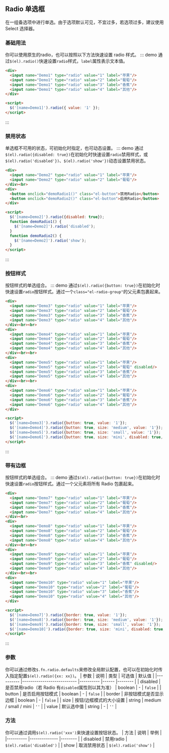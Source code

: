 ## Radio 单选框
在一组备选项中进行单选。由于选项默认可见，不宜过多，若选项过多，建议使用 Select 选择器。

### 基础用法
你可以使用原生的radio，也可以按照以下方法快速设置 radio 样式。
::: demo 通过`$(el).radio()`快速设置`radio`样式，`label`属性表示文本值。

``` html
<div>
  <input name="Demo1" type="radio" value="1" label="苹果"/>
  <input name="Demo1" type="radio" value="2" label="葡萄"/>
  <input name="Demo1" type="radio" value="3" label="香蕉"/>
  <input name="Demo1" type="radio" value="4" label="其他"/>
</div>

<script>
  $('[name=Demo1]').radio({ value: '1' });
</script>
```
:::

### 禁用状态
单选框不可用的状态，可初始化时指定，也可动态设置。
::: demo 通过`$(el).radio({disabled: true})`在初始化时快速设置`radio`禁用样式，或`$(el).radio('disabled'})`、`$(el).radio('show'})`动态设置禁用状态。

``` html
<div>
  <input name="Demo2" type="radio" value="1" label="苹果"/>
  <input name="Demo2" type="radio" value="2" label="葡萄"/>
</div><br>
<div>
  <button onclick="demoRadio1()" class="el-button">禁用Radio</button>
  <button onclick="demoRadio2()" class="el-button">启用Radio</button>
</div>

<script>
  $('[name=Demo2]').radio({disabled: true});
  function demoRadio1() {
    $('[name=Demo2]').radio('disabled');
  }
  function demoRadio2() {
    $('[name=Demo2]').radio('show');
  }
</script>
```
:::

### 按钮样式
按钮样式的单选组合。
::: demo 通过`$(el).radio({button: true})`在初始化时快速设置`radio`按钮样式。通过一个`class="el-radio-group"`的父元素包裹起来。

``` html
<div>
  <input name="Demo3" type="radio" value="1" label="苹果"/>
  <input name="Demo3" type="radio" value="2" label="葡萄"/>
  <input name="Demo3" type="radio" value="3" label="香蕉"/>
  <input name="Demo3" type="radio" value="4" label="其他"/>
</div><br><br>
<div>
  <input name="Demo4" type="radio" value="1" label="苹果"/>
  <input name="Demo4" type="radio" value="2" label="葡萄"/>
  <input name="Demo4" type="radio" value="3" label="香蕉"/>
  <input name="Demo4" type="radio" value="4" label="其他"/>
</div><br><br>
<div>
  <input name="Demo5" type="radio" value="1" label="苹果"/>
  <input name="Demo5" type="radio" value="2" label="葡萄" disabled/>
  <input name="Demo5" type="radio" value="3" label="香蕉"/>
  <input name="Demo5" type="radio" value="4" label="其他"/>
</div><br><br>
<div>
  <input name="Demo6" type="radio" value="1" label="苹果"/>
  <input name="Demo6" type="radio" value="2" label="葡萄"/>
  <input name="Demo6" type="radio" value="3" label="香蕉"/>
  <input name="Demo6" type="radio" value="4" label="其他"/>
</div>

<script>
  $('[name=Demo3]').radio({button: true, value: '1'});
  $('[name=Demo4]').radio({button: true, size: 'medium', value: '1'});
  $('[name=Demo5]').radio({button: true, size: 'small', value: '1'});
  $('[name=Demo6]').radio({button: true, size: 'mini', disabled: true, value: '1'});
</script>
```
:::

### 带有边框
按钮样式的单选组合。
::: demo 通过`$(el).radio({button: true})`在初始化时快速设置`radio`按钮样式。通过一个父元素将所有 Radio 包裹起来。

``` html
<div>
  <input name="Demo7" type="radio" value="1" label="苹果"/>
  <input name="Demo7" type="radio" value="2" label="葡萄"/>
  <input name="Demo7" type="radio" value="3" label="香蕉"/>
  <input name="Demo7" type="radio" value="4" label="其他"/>
</div><br>
<div>
  <input name="Demo8" type="radio" value="1" label="苹果"/>
  <input name="Demo8" type="radio" value="2" label="葡萄"/>
  <input name="Demo8" type="radio" value="3" label="香蕉"/>
  <input name="Demo8" type="radio" value="4" label="其他"/>
</div><br><br>
<div>
  <input name="Demo9" type="radio" value="1" label="苹果"/>
  <input name="Demo9" type="radio" value="2" label="葡萄"/>
  <input name="Demo9" type="radio" value="3" label="香蕉" disabled/>
  <input name="Demo9" type="radio" value="4" label="其他"/>
</div><br><br>
<div>
  <input name="Demo10" type="radio" value="1" label="苹果"/>
  <input name="Demo10" type="radio" value="2" label="葡萄"/>
  <input name="Demo10" type="radio" value="3" label="香蕉"/>
  <input name="Demo10" type="radio" value="4" label="其他"/>
</div>

<script>
  $('[name=Demo7]').radio({border: true, value: '1'});
  $('[name=Demo8]').radio({border: true, size: 'medium', value: '1'});
  $('[name=Demo9]').radio({border: true, size: 'small', value: '1'});
  $('[name=Demo10]').radio({border: true, size: 'mini', disabled: true, value: '1'});
</script>
```
:::

### 参数
你可以通过修改`$.fn.radio.defaults`来修改全局默认配置，也可以在初始化时传入指定配置`$(el).radio({xx: xx})`。
| 参数      | 说明                       | 类型      | 可选值 | 默认值  |
|---------- |--------------------------- |---------- |------  |-------- |
| disabled     | 是否禁用radio（若 Radio 有`disabled`属性则以其为准） | boolean | - | `false` |
| button     | 是否启用按钮模式 | boolean | - | `false` |
| border     | 非按钮模式是否显示边框 | boolean | - | `false` |
| size | 按钮/边框模式的大小设置 | string | medium / small / mini | `''` |
| value | 默认选中值 | string | - | `''` |

### 方法
你可以通过调用`$(el).radio('xxx')`来快速设置按钮状态。
| 方法      | 说明          | 举例  |
|---------- |-------------- |-------- |
| disabled | 禁用radio | `$(el).radio('disabled')` |
| show | 取消禁用状态 | `$(el).radio('show')` |
